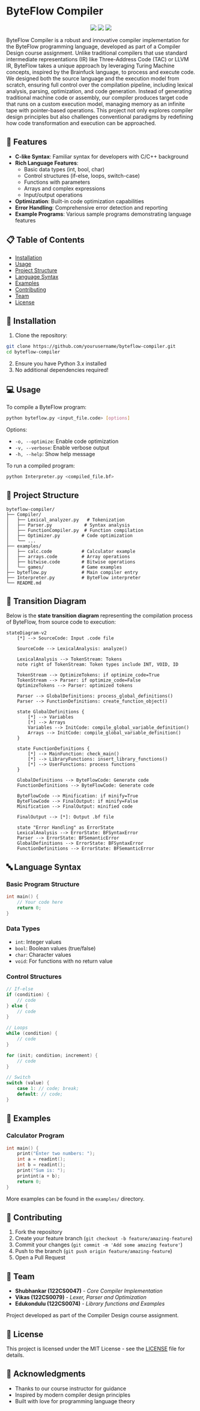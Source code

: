 # ByteFlow Compiler

<div align="center">
  <img src="https://img.shields.io/badge/language-Python-blue.svg">
  <img src="https://img.shields.io/badge/version-1.0.0-green.svg">
  <img src="https://img.shields.io/badge/license-MIT-orange.svg">
</div>

ByteFlow Compiler is a robust and innovative compiler implementation for the ByteFlow programming language, developed as part of a Compiler Design course assignment. Unlike traditional compilers that use standard intermediate representations (IR) like Three-Address Code (TAC) or LLVM IR, ByteFlow takes a unique approach by leveraging Turing Machine concepts, inspired by the Brainfuck language, to process and execute code. We designed both the source language and the execution model from scratch, ensuring full control over the compilation pipeline, including lexical analysis, parsing, optimization, and code generation. Instead of generating traditional machine code or assembly, our compiler produces target code that runs on a custom execution model, managing memory as an infinite tape with pointer-based operations. This project not only explores compiler design principles but also challenges conventional paradigms by redefining how code transformation and execution can be approached.

## 🚀 Features

- **C-like Syntax**: Familiar syntax for developers with C/C++ background
- **Rich Language Features**:
  - Basic data types (int, bool, char)
  - Control structures (if-else, loops, switch-case)
  - Functions with parameters
  - Arrays and complex expressions
  - Input/output operations
- **Optimization**: Built-in code optimization capabilities
- **Error Handling**: Comprehensive error detection and reporting
- **Example Programs**: Various sample programs demonstrating language features

## 📋 Table of Contents

- [Installation](#installation)
- [Usage](#usage)
- [Project Structure](#project-structure)
- [Language Syntax](#language-syntax)
- [Examples](#examples)
- [Contributing](#contributing)
- [Team](#team)
- [License](#license)

## 🔧 Installation

1. Clone the repository:
```bash
git clone https://github.com/yourusername/byteflow-compiler.git
cd byteflow-compiler
```

2. Ensure you have Python 3.x installed
3. No additional dependencies required!

## 💻 Usage

To compile a ByteFlow program:

```bash
python byteflow.py <input_file.code> [options]
```

Options:
- `-o, --optimize`: Enable code optimization
- `-v, --verbose`: Enable verbose output
- `-h, --help`: Show help message

To run a compiled program:
```bash
python Interpreter.py <compiled_file.bf>
```

## 📁 Project Structure

```
byteflow-compiler/
├── Compiler/
│   ├── Lexical_analyzer.py   # Tokenization
│   ├── Parser.py            # Syntax analysis
│   ├── FunctionCompiler.py  # Function compilation
│   ├── Optimizer.py        # Code optimization
│   └── ...
├── examples/
│   ├── calc.code           # Calculator example
│   ├── arrays.code         # Array operations
│   ├── bitwise.code        # Bitwise operations
│   └── games/              # Game examples
├── byteflow.py             # Main compiler entry
├── Interpreter.py          # ByteFlow interpreter
└── README.md
```


## 🔄 Transition Diagram

Below is the **state transition diagram** representing the compilation process of ByteFlow, from source code to execution:

```mermaid
stateDiagram-v2
    [*] --> SourceCode: Input .code file
    
    SourceCode --> LexicalAnalysis: analyze()
    
    LexicalAnalysis --> TokenStream: Tokens
    note right of TokenStream: Token types include INT, VOID, ID
    
    TokenStream --> OptimizeTokens: if optimize_code=True
    TokenStream --> Parser: if optimize_code=False
    OptimizeTokens --> Parser: optimized tokens
    
    Parser --> GlobalDefinitions: process_global_definitions()
    Parser --> FunctionDefinitions: create_function_object()
    
    state GlobalDefinitions {
        [*] --> Variables
        [*] --> Arrays
        Variables --> InitCode: compile_global_variable_definition()
        Arrays --> InitCode: compile_global_variable_definition()
    }
    
    state FunctionDefinitions {
        [*] --> MainFunction: check_main()
        [*] --> LibraryFunctions: insert_library_functions()
        [*] --> UserFunctions: process functions
    }
    
    GlobalDefinitions --> ByteFlowCode: Generate code
    FunctionDefinitions --> ByteFlowCode: Generate code
    
    ByteFlowCode --> Minification: if minify=True
    ByteFlowCode --> FinalOutput: if minify=False
    Minification --> FinalOutput: minified code
    
    FinalOutput --> [*]: Output .bf file
    
    state "Error Handling" as ErrorState
    LexicalAnalysis --> ErrorState: BFSyntaxError
    Parser --> ErrorState: BFSemanticError
    GlobalDefinitions --> ErrorState: BFSyntaxError
    FunctionDefinitions --> ErrorState: BFSemanticError
```

## 🔤 Language Syntax

### Basic Program Structure
```c
int main() {
    // Your code here
    return 0;
}
```

### Data Types
- `int`: Integer values
- `bool`: Boolean values (true/false)
- `char`: Character values
- `void`: For functions with no return value

### Control Structures
```c
// If-else
if (condition) {
    // code
} else {
    // code
}

// Loops
while (condition) {
    // code
}

for (init; condition; increment) {
    // code
}

// Switch
switch (value) {
    case 1: // code; break;
    default: // code;
}
```

## 📝 Examples

### Calculator Program
```c
int main() {
    print("Enter two numbers: ");
    int a = readint();
    int b = readint();
    print("Sum is: ");
    printint(a + b);
    return 0;
}
```

More examples can be found in the `examples/` directory.

## 🤝 Contributing

1. Fork the repository
2. Create your feature branch (`git checkout -b feature/amazing-feature`)
3. Commit your changes (`git commit -m 'Add some amazing feature'`)
4. Push to the branch (`git push origin feature/amazing-feature`)
5. Open a Pull Request

## 👥 Team

- **Shubhankar (122CS0047)** - *Core Compiler Implementation*
- **Vikas (122CS0079)** - *Lexer, Parser and Optimization*
- **Edukondulu (122CS0074)** - *Library functions and Examples*

Project developed as part of the Compiler Design course assignment.

## 📄 License

This project is licensed under the MIT License - see the [LICENSE](LICENSE) file for details.

## 🙏 Acknowledgments

- Thanks to our course instructor for guidance
- Inspired by modern compiler design principles
- Built with love for programming language theory
